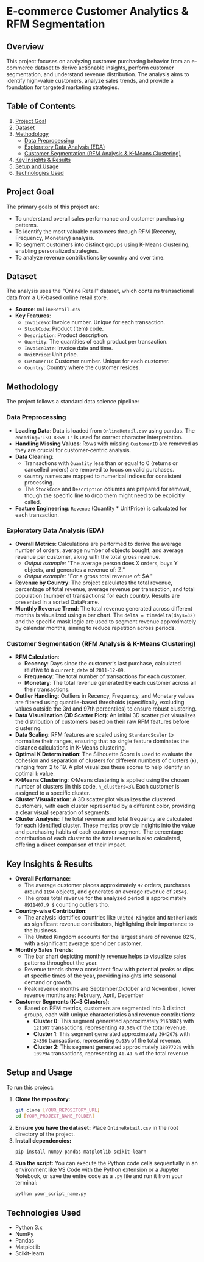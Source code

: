 # E-commerce Customer Analytics & RFM Segmentation

## Overview

This project focuses on analyzing customer purchasing behavior from an e-commerce dataset to derive actionable insights, perform customer segmentation, and understand revenue distribution. The analysis aims to identify high-value customers, analyze sales trends, and provide a foundation for targeted marketing strategies.

## Table of Contents

1.  [Project Goal](#project-goal)
2.  [Dataset](#dataset)
3.  [Methodology](#methodology)
    * [Data Preprocessing](#data-preprocessing)
    * [Exploratory Data Analysis (EDA)](#exploratory-data-analysis-eda)
    * [Customer Segmentation (RFM Analysis & K-Means Clustering)](#customer-segmentation-rfm-analysis--k-means-clustering)
4.  [Key Insights & Results](#key-insights--results)
5.  [Setup and Usage](#setup-and-usage)
6.  [Technologies Used](#technologies-used)

## Project Goal

The primary goals of this project are:
* To understand overall sales performance and customer purchasing patterns.
* To identify the most valuable customers through RFM (Recency, Frequency, Monetary) analysis.
* To segment customers into distinct groups using K-Means clustering, enabling personalized strategies.
* To analyze revenue contributions by country and over time.

## Dataset

The analysis uses the "Online Retail" dataset, which contains transactional data from a UK-based online retail store.

* **Source**: `OnlineRetail.csv`
* **Key Features**:
    * `InvoiceNo`: Invoice number. Unique for each transaction.
    * `StockCode`: Product (item) code.
    * `Description`: Product description.
    * `Quantity`: The quantities of each product per transaction.
    * `InvoiceDate`: Invoice date and time.
    * `UnitPrice`: Unit price.
    * `CustomerID`: Customer number. Unique for each customer.
    * `Country`: Country where the customer resides.

## Methodology

The project follows a standard data science pipeline:

### Data Preprocessing

* **Loading Data**: Data is loaded from `OnlineRetail.csv` using pandas. The `encoding='ISO-8859-1'` is used for correct character interpretation.
* **Handling Missing Values**: Rows with missing `CustomerID` are removed as they are crucial for customer-centric analysis.
* **Data Cleaning**:
    * Transactions with `Quantity` less than or equal to 0 (returns or cancelled orders) are removed to focus on valid purchases.
    * `Country` names are mapped to numerical indices for consistent processing.
    * The `StockCode` and `Description` columns are prepared for removal, though the specific line to drop them might need to be explicitly called.
* **Feature Engineering**: `Revenue` (Quantity * UnitPrice) is calculated for each transaction.

### Exploratory Data Analysis (EDA)

* **Overall Metrics**: Calculations are performed to derive the average number of orders, average number of objects bought, and average revenue per customer, along with the total gross revenue.
    * *Output example:* "The average person does X orders, buys Y objects, and generates a revenue of: Z."
    * *Output example:* "For a gross total revenue of: $A."
* **Revenue by Country**: The project calculates the total revenue, percentage of total revenue, average revenue per transaction, and total population (number of transactions) for each country. Results are presented in a sorted DataFrame.
* **Monthly Revenue Trend**: The total revenue generated across different months is visualized using a bar chart. The `delta = timedelta(days=32)` and the specific mask logic are used to segment revenue approximately by calendar months, aiming to reduce repetition across periods.

### Customer Segmentation (RFM Analysis & K-Means Clustering)

* **RFM Calculation**:
    * **Recency**: Days since the customer's last purchase, calculated relative to a `current_date` of `2011-12-09`.
    * **Frequency**: The total number of transactions for each customer.
    * **Monetary**: The total revenue generated by each customer across all their transactions.
* **Outlier Handling**: Outliers in Recency, Frequency, and Monetary values are filtered using quantile-based thresholds (specifically, excluding values outside the 3rd and 97th percentiles) to ensure robust clustering.
* **Data Visualization (3D Scatter Plot)**: An initial 3D scatter plot visualizes the distribution of customers based on their raw RFM features before clustering.
* **Data Scaling**: RFM features are scaled using `StandardScaler` to normalize their ranges, ensuring that no single feature dominates the distance calculations in K-Means clustering.
* **Optimal K Determination**: The Silhouette Score is used to evaluate the cohesion and separation of clusters for different numbers of clusters (`k`), ranging from 2 to 19. A plot visualizes these scores to help identify an optimal `k` value.
* **K-Means Clustering**: K-Means clustering is applied using the chosen number of clusters (in this code, `n_clusters=3`). Each customer is assigned to a specific cluster.
* **Cluster Visualization**: A 3D scatter plot visualizes the clustered customers, with each cluster represented by a different color, providing a clear visual separation of segments.
* **Cluster Analysis**: The total revenue and total frequency are calculated for each identified cluster. These metrics provide insights into the value and purchasing habits of each customer segment. The percentage contribution of each cluster to the total revenue is also calculated, offering a direct comparison of their impact.

## Key Insights & Results

* **Overall Performance**:
    * The average customer places approximately `92` orders, purchases around `1194` objects, and generates an average revenue of `2054$`.
    * The gross total revenue for the analyzed period is approximately `8911407.9 $` counting outliers tho.
* **Country-wise Contribution**:
    * The analysis identifies countries like `United Kingdom` and `Netherlands` as significant revenue contributors, highlighting their importance to the business.
    * The United Kingdom accounts for the largest share of revenue 82%, with a significant average spend per customer.
* **Monthly Sales Trends**:
    * The bar chart depicting monthly revenue helps to visualize sales patterns throughout the year.
    * Revenue trends show a consistent flow with potential peaks or dips at specific times of the year, providing insights into seasonal demand or growth.
    * Peak revenue months are September,October and November , lower revenue months are: February, April, December
* **Customer Segments (K=3 Clusters)**:
    * Based on RFM metrics, customers are segmented into 3 distinct groups, each with unique characteristics and revenue contributions:
        * **Cluster 0**: This segment generated approximately `2163807$` with `121107` transactions, representing `49.56%` of the total revenue. 
        * **Cluster 1**: This segment generated approximately `394207$` with `24356` transactions, representing `9.03%` of the total revenue. 
        * **Cluster 2**: This segment generated approximately `1807722$` with `109794` transactions, representing `41.41 %` of the total revenue. 


## Setup and Usage

To run this project:

1.  **Clone the repository:**
    ```bash
    git clone [YOUR_REPOSITORY_URL]
    cd [YOUR_PROJECT_NAME_FOLDER]
    ```
2.  **Ensure you have the dataset:**
    Place `OnlineRetail.csv` in the root directory of the project.
3.  **Install dependencies:**
    ```bash
    pip install numpy pandas matplotlib scikit-learn
    ```
4.  **Run the script:**
    You can execute the Python code cells sequentially in an environment like VS Code with the Python extension or a Jupyter Notebook, or save the entire code as a `.py` file and run it from your terminal:
    ```bash
    python your_script_name.py
    ```

## Technologies Used

* Python 3.x
* NumPy
* Pandas
* Matplotlib
* Scikit-learn
